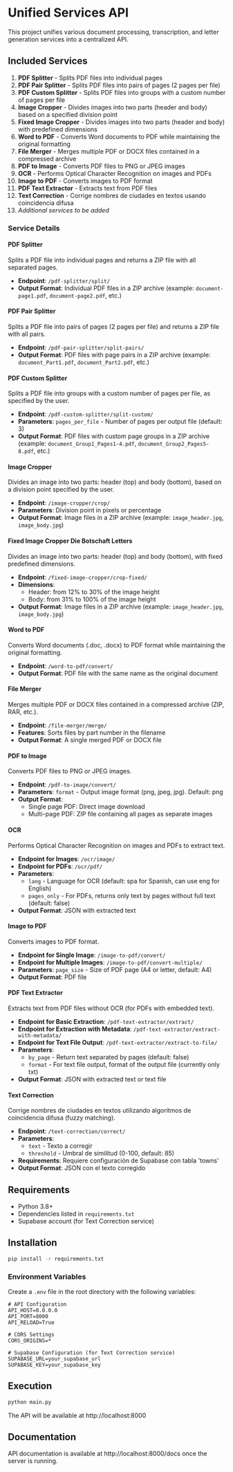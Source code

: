 # Unified Services API

This project unifies various document processing, transcription, and letter generation services into a centralized API.

## Included Services

1. **PDF Splitter** - Splits PDF files into individual pages
2. **PDF Pair Splitter** - Splits PDF files into pairs of pages (2 pages per file)
3. **PDF Custom Splitter** - Splits PDF files into groups with a custom number of pages per file
4. **Image Cropper** - Divides images into two parts (header and body) based on a specified division point
5. **Fixed Image Cropper** - Divides images into two parts (header and body) with predefined dimensions
6. **Word to PDF** - Converts Word documents to PDF while maintaining the original formatting
7. **File Merger** - Merges multiple PDF or DOCX files contained in a compressed archive
8. **PDF to Image** - Converts PDF files to PNG or JPEG images
9. **OCR** - Performs Optical Character Recognition on images and PDFs
10. **Image to PDF** - Converts images to PDF format
11. **PDF Text Extractor** - Extracts text from PDF files
12. **Text Correction** - Corrige nombres de ciudades en textos usando coincidencia difusa
13. *Additional services to be added*

### Service Details

#### PDF Splitter
Splits a PDF file into individual pages and returns a ZIP file with all separated pages.
- **Endpoint**: `/pdf-splitter/split/`
- **Output Format**: Individual PDF files in a ZIP archive (example: `document-page1.pdf`, `document-page2.pdf`, etc.)

#### PDF Pair Splitter
Splits a PDF file into pairs of pages (2 pages per file) and returns a ZIP file with all pairs.
- **Endpoint**: `/pdf-pair-splitter/split-pairs/`
- **Output Format**: PDF files with page pairs in a ZIP archive (example: `document_Part1.pdf`, `document_Part2.pdf`, etc.)

#### PDF Custom Splitter
Splits a PDF file into groups with a custom number of pages per file, as specified by the user.
- **Endpoint**: `/pdf-custom-splitter/split-custom/`
- **Parameters**: `pages_per_file` - Number of pages per output file (default: 3)
- **Output Format**: PDF files with custom page groups in a ZIP archive (example: `document_Group1_Pages1-4.pdf`, `document_Group2_Pages5-8.pdf`, etc.)

#### Image Cropper
Divides an image into two parts: header (top) and body (bottom), based on a division point specified by the user.
- **Endpoint**: `/image-cropper/crop/`
- **Parameters**: Division point in pixels or percentage
- **Output Format**: Image files in a ZIP archive (example: `image_header.jpg`, `image_body.jpg`)

#### Fixed Image Cropper Die Botschaft Letters
Divides an image into two parts: header (top) and body (bottom), with fixed predefined dimensions.
- **Endpoint**: `/fixed-image-cropper/crop-fixed/`
- **Dimensions**: 
  - Header: from 12% to 30% of the image height
  - Body: from 31% to 100% of the image height
- **Output Format**: Image files in a ZIP archive (example: `image_header.jpg`, `image_body.jpg`)

#### Word to PDF
Converts Word documents (.doc, .docx) to PDF format while maintaining the original formatting.
- **Endpoint**: `/word-to-pdf/convert/`
- **Output Format**: PDF file with the same name as the original document

#### File Merger
Merges multiple PDF or DOCX files contained in a compressed archive (ZIP, RAR, etc.).
- **Endpoint**: `/file-merger/merge/`
- **Features**: Sorts files by part number in the filename
- **Output Format**: A single merged PDF or DOCX file

#### PDF to Image
Converts PDF files to PNG or JPEG images.
- **Endpoint**: `/pdf-to-image/convert/`
- **Parameters**: `format` - Output image format (png, jpeg, jpg). Default: png
- **Output Format**: 
  - Single page PDF: Direct image download
  - Multi-page PDF: ZIP file containing all pages as separate images

#### OCR
Performs Optical Character Recognition on images and PDFs to extract text.
- **Endpoint for Images**: `/ocr/image/`
- **Endpoint for PDFs**: `/ocr/pdf/`
- **Parameters**: 
  - `lang` - Language for OCR (default: spa for Spanish, can use eng for English)
  - `pages_only` - For PDFs, returns only text by pages without full text (default: false)
- **Output Format**: JSON with extracted text

#### Image to PDF
Converts images to PDF format.
- **Endpoint for Single Image**: `/image-to-pdf/convert/`
- **Endpoint for Multiple Images**: `/image-to-pdf/convert-multiple/`
- **Parameters**: `page_size` - Size of PDF page (A4 or letter, default: A4)
- **Output Format**: PDF file

#### PDF Text Extractor
Extracts text from PDF files without OCR (for PDFs with embedded text).
- **Endpoint for Basic Extraction**: `/pdf-text-extractor/extract/`
- **Endpoint for Extraction with Metadata**: `/pdf-text-extractor/extract-with-metadata/`
- **Endpoint for Text File Output**: `/pdf-text-extractor/extract-to-file/`
- **Parameters**: 
  - `by_page` - Return text separated by pages (default: false)
  - `format` - For text file output, format of the output file (currently only txt)
- **Output Format**: JSON with extracted text or text file

#### Text Correction
Corrige nombres de ciudades en textos utilizando algoritmos de coincidencia difusa (fuzzy matching).
- **Endpoint**: `/text-correction/correct/`
- **Parameters**: 
  - `text` - Texto a corregir
  - `threshold` - Umbral de similitud (0-100, default: 85)
- **Requirements**: Requiere configuración de Supabase con tabla 'towns'
- **Output Format**: JSON con el texto corregido

## Requirements

- Python 3.8+
- Dependencies listed in `requirements.txt`
- Supabase account (for Text Correction service)

## Installation

```bash
pip install -r requirements.txt
```

### Environment Variables

Create a `.env` file in the root directory with the following variables:

```
# API Configuration
API_HOST=0.0.0.0
API_PORT=8000
API_RELOAD=True

# CORS Settings
CORS_ORIGINS=*

# Supabase Configuration (for Text Correction service)
SUPABASE_URL=your_supabase_url
SUPABASE_KEY=your_supabase_key
```

## Execution

```bash
python main.py
```

The API will be available at http://localhost:8000

## Documentation

API documentation is available at http://localhost:8000/docs once the server is running.
